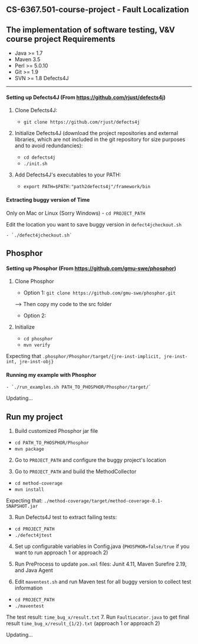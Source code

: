 CS-6367.501-course-project - Fault Localization
----------------
The implementation of software testing, V&amp;V course project
Requirements
----------------
 - Java >= 1.7
 - Maven 3.5
 - Perl >= 5.0.10
 - Git >= 1.9
 - SVN >= 1.8
Defects4J
----------------
#### Setting up Defects4J (From https://github.com/rjust/defects4j)
1. Clone Defects4J:
    - `git clone https://github.com/rjust/defects4j`

2. Initialize Defects4J (download the project repositories and external libraries, which are not included in the git repository for size purposes and to avoid redundancies):
    - `cd defects4j`
    - `./init.sh`

3. Add Defects4J's executables to your PATH:
    - `export PATH=$PATH:"path2defects4j"/framework/bin`
#### Extracting buggy version of Time
Only on Mac or Linux (Sorry Windows)
    - `cd PROJECT_PATH`
    
Edit the location you want to save buggy version in  `defect4jcheckout.sh`

    - `./defect4jcheckout.sh`
    
Phosphor 
----------------
#### Setting up Phosphor (From https://github.com/gmu-swe/phosphor)
1. Clone Phosphor
    - Option 1: `git clone https://github.com/gmu-swe/phosphor.git`
    
    --> Then copy my code to the src folder
    - Option 2:

2. Initialize 
    - `cd phosphor`
    - `mvn verify`
    
Expecting that `.phosphor/Phosphor/target/{jre-inst-implicit, jre-inst-int, jre-inst-obj}`
#### Running my example with Phosphor

    - `./run_examples.sh PATH_TO_PHOSPHOR/Phosphor/target/`
    
Updating...

Run my project
----------------
1. Build customized Phosphor jar file
  - `cd PATH_TO_PHOSPHOR/Phosphor`
  - `mvn package`
  
2. Go to `PROJECT_PATH` and configure the buggy project's location 

3. Go to `PROJECT_PATH` and build the MethodCollector 
  - `cd method-coverage`
  - `mvn install`
  
Expecting that:  `./method-coverage/target/method-coverage-0.1-SNAPSHOT.jar`

3. Run Defects4J test to extract failing tests:

 - `cd PROJECT_PATH`
 - `./defect4jtest`
 
4. Set up configurable variables in Config.java (`PHOSPHOR=false/true` if you want to run approach 1 or approach 2)

5. Run PreProcess to update `pom.xml` files: Junit 4.11, Maven Surefire 2.19, and Java Agent

6. Edit `maventest.sh` and run Maven test for all buggy version to collect test information
  - `cd PROJECT_PATH`
  - `./maventest`
  
The test result: `time_bug_x/result.txt`
7. Run `FaultLocator.java` to get final result `time_bug_x/result_{1/2}.txt` (approach 1 or approach 2)

Updating...



